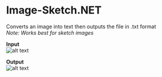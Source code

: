 # Image-Sketch.NET
Converts an image into text then outputs the file in .txt format</br>
<i>Note: Works best for sketch images</i>

<b>Input</b></br>
![alt text](https://i.imgur.com/WGeFBr6.jpg)

<b>Output</b></br>
![alt text](https://i.imgur.com/QtFQGSz.png)
